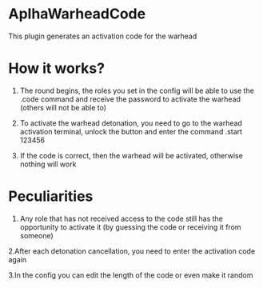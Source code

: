 # AplhaWarheadCode

This plugin generates an activation code for the warhead

# How it works?

1. The round begins, the roles you set in the config will be able to use the .code command and receive the password to activate the warhead (others will not be able to)

2. To activate the warhead detonation, you need to go to the warhead activation terminal, unlock the button and enter the command .start 123456

3. If the code is correct, then the warhead will be activated, otherwise nothing will work

# Peculiarities

1. Any role that has not received access to the code still has the opportunity to activate it (by guessing the code or receiving it from someone)

2.After each detonation cancellation, you need to enter the activation code again

3.In the config you can edit the length of the code or even make it random
